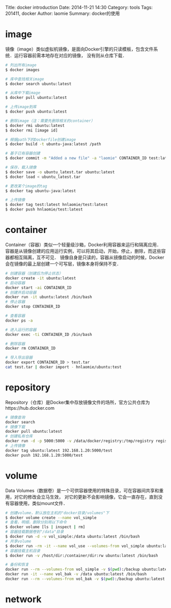 Title: docker introduction
Date: 2014-11-21 14:30
Category: tools 
Tags: 201411, docker
Author: laomie
Summary: docker的使用

image
====================
镜像（image）类似虚拟机镜像，是面向Docker引擎的只读模板，包含文件系统．运行容器前需本地存在对应的镜像，
没有则从仓库下载．

```bash
# 列出所有image
$ docker images

# 库中查找相关image
$ docker search ubuntu:latest

# 从库中下载image
$ docker pull ubuntu:latest

# 上传image到库
$ docker push ubuntu:latest

# 删除image（注：需要先删除相关的container）
$ docker rmi ubuntu:latest
$ docker rmi [image id]

# 根据path下的Dockerfile创建image
$ docker build -t ubuntu-java:latest /path

# 基于已有容器创建
$ docker commit -m "Added a new file" -a "laomie" CONTAINER_ID test:latest

# 保存，载入镜像
$ docker save -o ubuntu_latest.tar ubuntu:latest
$ docker load < ubuntu_latest.tar

# 更改某个image的tag
$ docker tag ubuntu-java:latest

# 上传镜像
$ docker tag test:latest hnlaomie/test:latest
$ docker push hnlaomie/test:latest
```

container
================
Container（容器）类似一个轻量级沙箱，Docker利用容器来运行和隔离应用．
容器是从镜像创建的应用运行实例，可以将其启动，开始，停止，删除，而这些容器都相互隔离，互不可见．
镜像自身是只读的，容器从镜像启动的时候，Docker会在镜像的最上层创建一个可写层，镜像本身将保持不变．
```bash
# 创建容器（创建后为停止状态）
docker create -it ubuntu:latest
# 启动容器
docker start -ai CONTAINER_ID
# 创建并启动容器
docker run -it ubuntu:latest /bin/bash
# 停止容器
docker stop CONTAINER_ID

# 查看容器
docker ps -a

# 进入运行的容器
docker exec -ti CONTAINER_ID /bin/bash

# 删除容器
docker rm CONTAINER_ID

# 导入导出容器
docker export CONTAINER_ID > test.tar
cat test.tar | docker import - hnlaomie/ubuntu:test
```

repository
=======================
Repository（仓库）是Docker集中存放镜像文件的场所，官方公共仓库为https://hub.docker.com
```bash
# 镜像查询
docker search
# 镜像下载
docker pull ubuntu:latest
# 创建私有仓库
docker run -d -p 5000:5000 -v /data/docker/registry:/tmp/registry registry
# 上传镜像
docker tag ubuntu:latest 192.168.1.20:5000/test
docker push 192.168.1.20:5000/test
```

volume
===================
Data Volumes（数据卷）是一个可供容器使用的特殊目录，可在容器间共享和重用，对它的修改会立马生效，
对它的更新不会影响镜像，它会一直存在，直到没有容器使用，类似mount文件．
```bash
# 创建volume，默认放在主机的"docker目录/volumes"下
$ docker volume create --name vol_simple
# 查看，明细，删除分别用以下命令
$ docker volume [ls | inspect | rm]
# 容器挂载数据卷到"/data"目录
$ docker run -d -v vol_simple:/data ubuntu:latest /bin/bash
# 共享volume
$ docker run -rm -it --name vol_use --volumes-from vol_simple ubuntu:latest /bin/bash
# 容器挂载主机目录
$ docker run -v /host/dir:/container/dir:rw ubuntu:latest /bin/bash

# 备份和恢复
docker run --rm --volumes-from vol_simple -v $(pwd):/backup ubuntu:latest tar cvf /backup/data.tar /data
docker run -it --name vol_bak -v /data ubuntu:latest /bin/bash
docker run --rm --volumes-from vol_bak -v $(pwd):/backup ubuntu:latest tar xvf /backup/data.tar -C /
```

network
====================
